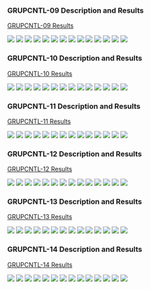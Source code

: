 
### GRUPCNTL-09 Description and Results

[GRUPCNTL-09 Results](plots/GRUPCNTL-09.md) 

![](plots/GRUPCNTL-09-Field_Production_Comparison_Plot.png)
![](plots/GRUPCNTL-09-Group_PROD_Production_Comparison_Plot.png)
![](plots/GRUPCNTL-09-Well_PROD1_Pressure_Comparison_Plot.png)
![](plots/GRUPCNTL-09-Well_PROD1_Production_and_Mode_of_Control_Plot.png)
![](plots/GRUPCNTL-09-Well_PROD1_Production_Performance.png)
![](plots/GRUPCNTL-09-Well_PROD2_Pressure_Comparison_Plot.png)
![](plots/GRUPCNTL-09-Well_PROD2_Production_and_Mode_of_Control_Plot.png)
![](plots/GRUPCNTL-09-Well_PROD2_Production_Performance.png)
![](plots/GRUPCNTL-09-Well_PROD3_Pressure_Comparison_Plot.png)
![](plots/GRUPCNTL-09-Well_PROD3_Production_and_Mode_of_Control_Plot.png)
![](plots/GRUPCNTL-09-Well_PROD3_Production_Performance.png)
![](plots/GRUPCNTL-09-Well_PROD4_Pressure_Comparison_Plot.png)
![](plots/GRUPCNTL-09-Well_PROD4_Production_and_Mode_of_Control_Plot.png)
![](plots/GRUPCNTL-09-Well_PROD4_Production_Performance.png)

### GRUPCNTL-10 Description and Results

[GRUPCNTL-10 Results](plots/GRUPCNTL-10.md) 

![](plots/GRUPCNTL-10-Field_Production_Comparison_Plot.png)
![](plots/GRUPCNTL-10-Group_PROD_Production_Comparison_Plot.png)
![](plots/GRUPCNTL-10-Well_PROD1_Pressure_Comparison_Plot.png)
![](plots/GRUPCNTL-10-Well_PROD1_Production_and_Mode_of_Control_Plot.png)
![](plots/GRUPCNTL-10-Well_PROD1_Production_Performance.png)
![](plots/GRUPCNTL-10-Well_PROD2_Pressure_Comparison_Plot.png)
![](plots/GRUPCNTL-10-Well_PROD2_Production_and_Mode_of_Control_Plot.png)
![](plots/GRUPCNTL-10-Well_PROD2_Production_Performance.png)
![](plots/GRUPCNTL-10-Well_PROD3_Pressure_Comparison_Plot.png)
![](plots/GRUPCNTL-10-Well_PROD3_Production_and_Mode_of_Control_Plot.png)
![](plots/GRUPCNTL-10-Well_PROD3_Production_Performance.png)
![](plots/GRUPCNTL-10-Well_PROD4_Pressure_Comparison_Plot.png)
![](plots/GRUPCNTL-10-Well_PROD4_Production_and_Mode_of_Control_Plot.png)
![](plots/GRUPCNTL-10-Well_PROD4_Production_Performance.png)

### GRUPCNTL-11 Description and Results

[GRUPCNTL-11 Results](plots/GRUPCNTL-11.md) 

![](plots/GRUPCNTL-11-Field_Production_Comparison_Plot.png)
![](plots/GRUPCNTL-11-Group_PROD_Production_Comparison_Plot.png)
![](plots/GRUPCNTL-11-Well_PROD1_Pressure_Comparison_Plot.png)
![](plots/GRUPCNTL-11-Well_PROD1_Production_and_Mode_of_Control_Plot.png)
![](plots/GRUPCNTL-11-Well_PROD1_Production_Performance.png)
![](plots/GRUPCNTL-11-Well_PROD2_Pressure_Comparison_Plot.png)
![](plots/GRUPCNTL-11-Well_PROD2_Production_and_Mode_of_Control_Plot.png)
![](plots/GRUPCNTL-11-Well_PROD2_Production_Performance.png)
![](plots/GRUPCNTL-11-Well_PROD3_Pressure_Comparison_Plot.png)
![](plots/GRUPCNTL-11-Well_PROD3_Production_and_Mode_of_Control_Plot.png)
![](plots/GRUPCNTL-11-Well_PROD3_Production_Performance.png)
![](plots/GRUPCNTL-11-Well_PROD4_Pressure_Comparison_Plot.png)
![](plots/GRUPCNTL-11-Well_PROD4_Production_and_Mode_of_Control_Plot.png)
![](plots/GRUPCNTL-11-Well_PROD4_Production_Performance.png)

### GRUPCNTL-12 Description and Results

[GRUPCNTL-12 Results](plots/GRUPCNTL-12.md) 

![](plots/GRUPCNTL-12-Field_Production_Comparison_Plot.png)
![](plots/GRUPCNTL-12-Group_PROD_Production_Comparison_Plot.png)
![](plots/GRUPCNTL-12-Well_PROD1_Pressure_Comparison_Plot.png)
![](plots/GRUPCNTL-12-Well_PROD1_Production_and_Mode_of_Control_Plot.png)
![](plots/GRUPCNTL-12-Well_PROD1_Production_Performance.png)
![](plots/GRUPCNTL-12-Well_PROD2_Pressure_Comparison_Plot.png)
![](plots/GRUPCNTL-12-Well_PROD2_Production_and_Mode_of_Control_Plot.png)
![](plots/GRUPCNTL-12-Well_PROD2_Production_Performance.png)
![](plots/GRUPCNTL-12-Well_PROD3_Pressure_Comparison_Plot.png)
![](plots/GRUPCNTL-12-Well_PROD3_Production_and_Mode_of_Control_Plot.png)
![](plots/GRUPCNTL-12-Well_PROD3_Production_Performance.png)
![](plots/GRUPCNTL-12-Well_PROD4_Pressure_Comparison_Plot.png)
![](plots/GRUPCNTL-12-Well_PROD4_Production_and_Mode_of_Control_Plot.png)
![](plots/GRUPCNTL-12-Well_PROD4_Production_Performance.png)

### GRUPCNTL-13 Description and Results

[GRUPCNTL-13 Results](plots/GRUPCNTL-13.md) 

![](plots/GRUPCNTL-13-Field_Production_Comparison_Plot.png)
![](plots/GRUPCNTL-13-Group_PROD_Production_Comparison_Plot.png)
![](plots/GRUPCNTL-13-Well_PROD1_Pressure_Comparison_Plot.png)
![](plots/GRUPCNTL-13-Well_PROD1_Production_and_Mode_of_Control_Plot.png)
![](plots/GRUPCNTL-13-Well_PROD1_Production_Performance.png)
![](plots/GRUPCNTL-13-Well_PROD2_Pressure_Comparison_Plot.png)
![](plots/GRUPCNTL-13-Well_PROD2_Production_and_Mode_of_Control_Plot.png)
![](plots/GRUPCNTL-13-Well_PROD2_Production_Performance.png)
![](plots/GRUPCNTL-13-Well_PROD3_Pressure_Comparison_Plot.png)
![](plots/GRUPCNTL-13-Well_PROD3_Production_and_Mode_of_Control_Plot.png)
![](plots/GRUPCNTL-13-Well_PROD3_Production_Performance.png)
![](plots/GRUPCNTL-13-Well_PROD4_Pressure_Comparison_Plot.png)
![](plots/GRUPCNTL-13-Well_PROD4_Production_and_Mode_of_Control_Plot.png)
![](plots/GRUPCNTL-13-Well_PROD4_Production_Performance.png)

### GRUPCNTL-14 Description and Results

[GRUPCNTL-14 Results](plots/GRUPCNTL-14.md) 

![](plots/GRUPCNTL-14-Field_Production_Comparison_Plot.png)
![](plots/GRUPCNTL-14-Group_PROD_Production_Comparison_Plot.png)
![](plots/GRUPCNTL-14-Well_PROD1_Pressure_Comparison_Plot.png)
![](plots/GRUPCNTL-14-Well_PROD1_Production_and_Mode_of_Control_Plot.png)
![](plots/GRUPCNTL-14-Well_PROD1_Production_Performance.png)
![](plots/GRUPCNTL-14-Well_PROD2_Pressure_Comparison_Plot.png)
![](plots/GRUPCNTL-14-Well_PROD2_Production_and_Mode_of_Control_Plot.png)
![](plots/GRUPCNTL-14-Well_PROD2_Production_Performance.png)
![](plots/GRUPCNTL-14-Well_PROD3_Pressure_Comparison_Plot.png)
![](plots/GRUPCNTL-14-Well_PROD3_Production_and_Mode_of_Control_Plot.png)
![](plots/GRUPCNTL-14-Well_PROD3_Production_Performance.png)
![](plots/GRUPCNTL-14-Well_PROD4_Pressure_Comparison_Plot.png)
![](plots/GRUPCNTL-14-Well_PROD4_Production_and_Mode_of_Control_Plot.png)
![](plots/GRUPCNTL-14-Well_PROD4_Production_Performance.png)
